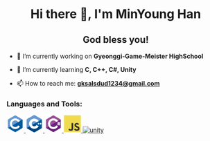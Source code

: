 <h1 align="center"> Hi there 👋, I'm MinYoung Han </h1>
<h2 align="center"> God bless you! </h2>

- 🔭 I’m currently working on **Gyeonggi-Game-Meister HighSchool**

- 🌱 I’m currently learning **C, C++, C#, Unity**
 
- 📫 How to reach me: **gksalsdud1234@gmail.com**


<h3 align="left">Languages and Tools:</h3>

<p align="left"> <a href="https://www.cprogramming.com/" target="_blank"> <img src="https://raw.githubusercontent.com/devicons/devicon/master/icons/c/c-original.svg" alt="c" width="40" height="40"/> </a> <a href="https://www.w3schools.com/cpp/" target="_blank"> <img src="https://raw.githubusercontent.com/devicons/devicon/master/icons/cplusplus/cplusplus-original.svg" alt="cplusplus" width="40" height="40"/> </a> <a href="https://www.w3schools.com/cs/" target="_blank"> <img src="https://raw.githubusercontent.com/devicons/devicon/master/icons/csharp/csharp-original.svg" alt="csharp" width="40" height="40"/> </a> <a href="https://developer.mozilla.org/en-US/docs/Web/JavaScript" target="_blank"> <img src="https://raw.githubusercontent.com/devicons/devicon/master/icons/javascript/javascript-original.svg" alt="javascript" width="40" height="40"/> </a> <a href="https://unity.com/" target="_blank"> <img src="https://www.vectorlogo.zone/logos/unity3d/unity3d-icon.svg" alt="unity" width="40" height="40"/> </a> </p>


<!--
**hanmin0728/hanmin0728** is a ✨ _special_ ✨ repository because its `README.md` (this file) appears on your GitHub profile.

Here are some ideas to get you started:

- 🔭 I’m currently working on Gyeonggi-Game-Meister HighSchool
- 🌱 I’m currently learning C, C++, C#, JS, Unity
- 👯 I’m looking to collaborate on ...
- 🤔 I’m looking for help with ...
- 💬 Ask me about ...
- 📫 How to reach me: gksalsdud1234@gmail.com
- 😄 Pronouns: ...
- ⚡ Fun fact: ...
-->

